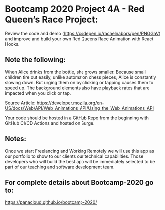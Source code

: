 # Bootcamp 2020 Project 4A - Red Queen’s Race Project:

Review the code and demo (https://codepen.io/rachelnabors/pen/PNGGaV) and improve and build your own Red Queens Race Animation with React Hooks.

## Note the following:

When Alice drinks from the bottle, she grows smaller.
Because small children tire out easily, unlike automaton chess pieces, Alice is constantly slowing down.
But urging them on by clicking or tapping causes them to speed up.
The background elements also have playback rates that are impacted when you click or tap.

Source Article: https://developer.mozilla.org/en-US/docs/Web/API/Web_Animations_API/Using_the_Web_Animations_API

Your code should be hosted in a GitHub Repo from the beginning with GitHub CI/CD Actions and hosted on Surge.

## Notes:
Once we start Freelancing and Working Remotely we will use this app as our portfolio to show to our clients our technical capabilities.
Those developers who will build the best app will be immediately selected to be part of our teaching and software development team.

## For complete details about Bootcamp-2020 go to:
https://panacloud.github.io/bootcamp-2020/
